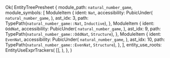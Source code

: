Ok(
    EntityTreePresheet {
        module_path: `natural_number_game`,
        module_symbols: [
            ModuleItem {
                ident: `Nat`,
                accessibility: PubicUnder(
                    `natural_number_game`,
                ),
                ast_idx: 3,
                path: TypePath(`natural_number_game::Nat`, `Inductive`),
            },
            ModuleItem {
                ident: `OddNat`,
                accessibility: PubicUnder(
                    `natural_number_game`,
                ),
                ast_idx: 9,
                path: TypePath(`natural_number_game::OddNat`, `Structure`),
            },
            ModuleItem {
                ident: `EvenNat`,
                accessibility: PubicUnder(
                    `natural_number_game`,
                ),
                ast_idx: 10,
                path: TypePath(`natural_number_game::EvenNat`, `Structure`),
            },
        ],
        entity_use_roots: EntityUseExprTrackers(
            [],
        ),
    },
)